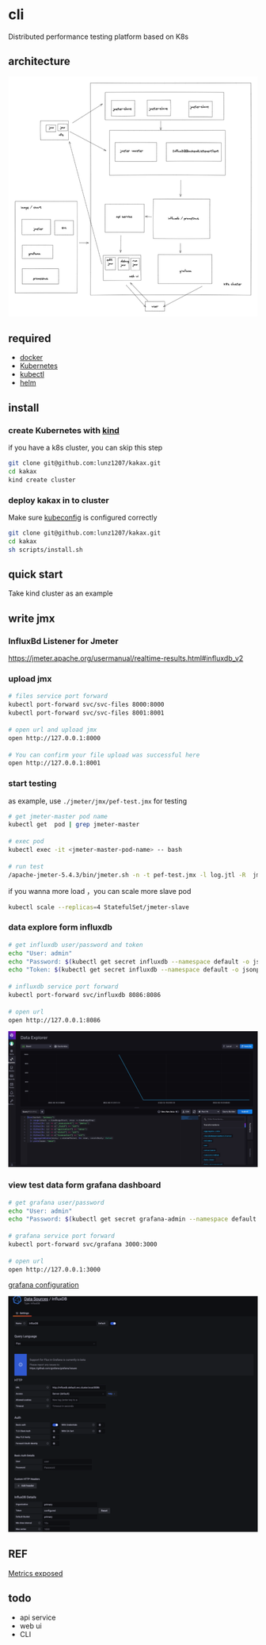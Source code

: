 # cli

Distributed performance testing platform based on K8s

## architecture

![img.png](docs/images/architecture.jpg)

## required

- [docker](https://hub.docker.com/editions/community/docker-ce-desktop-mac)
- [Kubernetes](https://zh.wikipedia.org/zh-hans/Kubernetes)
- [kubectl](https://www.kubernetes.org.cn/installkubectl)
- [helm](https://helm.sh/zh/docs/intro/install/)

## install

### create Kubernetes with [kind](https://kind.sigs.k8s.io/docs/user/quick-start/#installation)

if you have a k8s cluster, you can skip this step

```bash
git clone git@github.com:lunz1207/kakax.git
cd kakax
kind create cluster
```

### deploy kakax in to cluster

Make sure [kubeconfig](https://kubernetes.io/zh/docs/concepts/configuration/organize-cluster-access-kubeconfig) is configured correctly

```bash
git clone git@github.com:lunz1207/kakax.git
cd kakax
sh scripts/install.sh 
```

## quick start

Take kind cluster as an example

## write jmx

### InfluxBd Listener for Jmeter

<https://jmeter.apache.org/usermanual/realtime-results.html#influxdb_v2>

### upload jmx

```bash
# files service port forward
kubectl port-forward svc/svc-files 8000:8000
kubectl port-forward svc/svc-files 8001:8001

# open url and upload jmx
open http://127.0.0.1:8000

# You can confirm your file upload was successful here 
open http://127.0.0.1:8001
```

### start testing

as example, use `./jmeter/jmx/pef-test.jmx` for testing

```bash
# get jmeter-master pod name
kubectl get  pod | grep jmeter-master

# exec pod
kubectl exec -it <jmeter-master-pod-name> -- bash

# run test
/apache-jmeter-5.4.3/bin/jmeter.sh -n -t pef-test.jmx -l log.jtl -R  jmeter-slave-0.jmeter-slave.default.svc.cluster.local:1099
```

if you wanna more load ，you can scale more slave pod

```bash
kubectl scale --replicas=4 StatefulSet/jmeter-slave
```

### data explore form influxdb

```bash
# get influxdb user/password and token
echo "User: admin"
echo "Password: $(kubectl get secret influxdb --namespace default -o jsonpath="{.data.admin-user-password}" | base64 --decode)"
echo "Token: $(kubectl get secret influxdb --namespace default -o jsonpath="{.data.admin-user-token}" | base64 --decode)"

# influxdb service port forward
kubectl port-forward svc/influxdb 8086:8086

# open url
open http://127.0.0.1:8086
```

![img.png](docs/images/data-explore.jpg)

### view test data form grafana dashboard

```bash
# get grafana user/password 
echo "User: admin"
echo "Password: $(kubectl get secret grafana-admin --namespace default -o jsonpath="{.data.GF_SECURITY_ADMIN_PASSWORD}" | base64 --decode)"

# grafana service port forward
kubectl port-forward svc/grafana 3000:3000

# open url
open http://127.0.0.1:3000
```

[grafana configuration](https://jmeter.apache.org/usermanual/realtime-results.html#grafana_configuration)

![img.png](docs/images/import-influxdb-to-grafana.png)

## REF

[Metrics exposed](https://jmeter.apache.org/usermanual/realtime-results.html#metrics)

## todo

- api service
- web ui
- CLI
